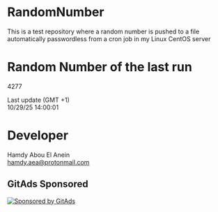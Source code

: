 # RandomNumber    
This is a test repository where a random number is pushed to a file automatically passwordless from a cron job in my Linux CentOS server    
# Random Number of the last run   
4277
      
Last update (GMT +1)    
10/29/25 14:00:01
# Developer    
Hamdy Abou El Anein   
hamdy.aea@protonmail.com
##  
##  
##  
##  
##  
## GitAds Sponsored   
[![Sponsored by GitAds](https://gitads.dev/v1/ad-serve?source=hamdyaea/gnu-coreutils-python@github)](https://gitads.dev/v1/ad-track?source=hamdyaea/gnu-coreutils-python@github)
<!-- GitAds-Verify: J7NMXBQSBAVVZVFPZO5UH8USUG1D1HCK -->
